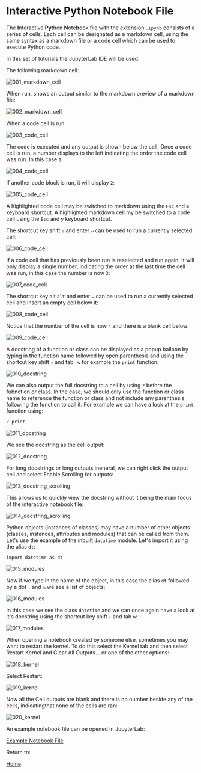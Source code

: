 # Interactive Python Notebook File

The **I**nteractive **Py**thon **N**ote**b**ook file with the extension ```.ipynb``` consists of a series of cells. Each cell can be designated as a markdown cell, using the same syntax as a markdown file or a code cell which can be used to execute Python code.

In this set of tutorials the JupyterLab IDE will be used.

The following markdown cell:

![001_markdown_cell](./images/001_markdown_cell.PNG)

When run, shows an output similar to the markdown preview of a markdown file:

![002_markdown_cell](./images/002_markdown_cell.PNG)

When a code cell is run:

![003_code_cell](./images/003_code_cell.PNG)

The code is executed and any output is shown below the cell. Once a code cell is run, a number displays to the left indicating the order the code cell was run. In this case ```1```:

![004_code_cell](./images/004_code_cell.PNG)

If another code block is run, it will display ```2```:

![005_code_cell](./images/005_code_cell.PNG)

A highlighted code cell may be switched to markdown using the ```Esc``` and ```m``` keyboard shortcut. A highlighted markdown cell my be switched to a code cell using the ```Esc``` and ```y``` keyboard shortcut.

The shortcut key shift ```⇧``` and enter ```↵``` can be used to run a currently selected cell:

![006_code_cell](./images/006_code_cell.PNG)

If a code cell that has previously been run is reselected and run again. It will only display a single number, indicating the order at the last time the cell was run, in this case the number is now ```3```: 

![007_code_cell](./images/007_code_cell.PNG)

The shortcut key alt ```alt``` and enter ```↵``` can be used to run a currently selected cell and insert an empty cell below it:

![008_code_cell](./images/008_code_cell.PNG)

Notice that the number of the cell is now ```4``` and there is a blank cell below:

![009_code_cell](./images/009_code_cell.PNG)

A docstring of a function or class can be displayed as a popup balloon by typing in the function name followed by open parenthesis and using the shortcut key shift ```⇧``` and tab ``` ↹``` for example the ```print``` function:

![010_docstring](./images/010_docstring.PNG)

We can also output the full docstring to a cell by using ```?``` before the fubnction or class. In the case, we should only use the function or class name to reference the function or class and not include any parenthesis following the function to call it. For example we can have a look at the ```print``` function using:

```
? print
```

![011_docstring](./images/011_docstring.PNG)

We see the docstring as the cell output:

![012_docstring](./images/012_docstring.PNG)

For long docstrings or long outputs ineneral, we can right click the output cell and select Enable Scrolling for outputs:

![013_docstring_scrolling](./images/013_docstring_scrolling.PNG)

This allows us to quickly view the docstring without it being the main focus of the interactive notebook file:

![014_docstring_scrolling](./images/014_docstring_scrolling.PNG)

Python objects (instances of classes) may have a number of other objects (classes, instances, attributes and modules) that can be called from them. Let's use the example of the inbuilt ```datatime``` module. Let's import it using the alias ```dt```:

```
import datetime as dt
```

![015_modules](./images/015_modules.PNG)

Now if we type in the name of the object, in this case the alias ```dt``` followed by a dot ```.``` and ```↹``` we see a list of objects:

![016_modules](./images/016_modules.PNG)

In this case we see the class ```datetime``` and we can once again have a look at it's docstring using the shortcut key shift ```⇧``` and tab ```↹```:

![017_modules](./images/017_modules.PNG)

When opening a notebook created by someone else, sometimes you may want to restart the kernel. To do this select the Kernel tab and then select Restart Kernel and Clear All Outputs... or one of the other options:

![018_kernel](./images/018_kernel.PNG)

Select Restart:

![019_kernel](./images/019_kernel.PNG)

Now all the Cell outputs are blank and there is no number beside any of the cells, indicatingthat none of the cells are ran:

![020_kernel](./images/020_kernel.PNG)

An example notebook file can be opened in JupyterLab:

[Example Notebook File](./001_example_notebook_file.ipynb)

Return to:

[Home](../../../)